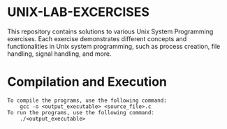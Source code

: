# UNIX-LAB-EXCERCISES
This repository contains solutions to various Unix System Programming exercises. Each exercise demonstrates different concepts and functionalities in Unix system programming, such as process creation, file handling, signal handling, and more.

# Compilation and Execution
    To compile the programs, use the following command:
        gcc -o <output_executable> <source_file>.c
    To run the programs, use the following command:
        ./<output_executable>
